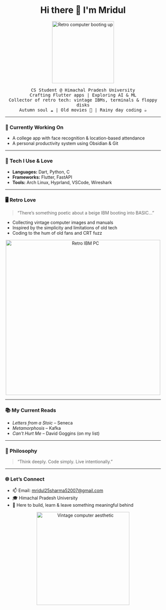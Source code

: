 <h1 align="center">Hi there 👋 I'm Mridul</h1>
<p align="center">
  <img src="https://i.imgur.com/WMAgRR5,jpeg" width="200" alt="Retro computer booting up"/>
</p>

<p align="center">
  <samp>
    CS Student @ Himachal Pradesh University <br/>
    Crafting Flutter apps | Exploring AI & ML <br/>
    Collector of retro tech: vintage IBMs, terminals & floppy disks <br/>
    Autumn soul ☁️ | Old movies 📼 | Rainy day coding ☕
  </samp>
</p>

---

### 💾 Currently Working On
- A college app with face recognition & location-based attendance
- A personal productivity system using Obsidian & Git

---

### 🔧 Tech I Use & Love
- **Languages:** Dart, Python, C
- **Frameworks:** Flutter, FastAPI
- **Tools:** Arch Linux, Hyprland, VSCode, Wireshark

---

### 🖥️ Retro Love
> “There’s something poetic about a beige IBM booting into BASIC...”

- Collecting vintage computer images and manuals  
- Inspired by the simplicity and limitations of old tech  
- Coding to the hum of old fans and CRT fuzz  

<p align="center">
  <img src="https://i.imgur.com/t0wjNtL.jpeg" width="500" alt="Retro IBM PC"/>
</p>

---

### 📚 My Current Reads
- *Letters from a Stoic* – Seneca  
- *Metamorphosis* – Kafka  
- *Can't Hurt Me* – David Goggins (on my list)

---

### 🧠 Philosophy
> “Think deeply. Code simply. Live intentionally.”

---

### 🌐 Let’s Connect
- 📫 Email: mridul25sharma52007@gmail.com  
- 🎓 Himachal Pradesh University  
- 🖤 Here to build, learn & leave something meaningful behind

<p align="center">
  <img src="https://i.imgur.com/vCABT6w.jpeg" width="300" alt="Vintage computer aesthetic"/>
</p>
